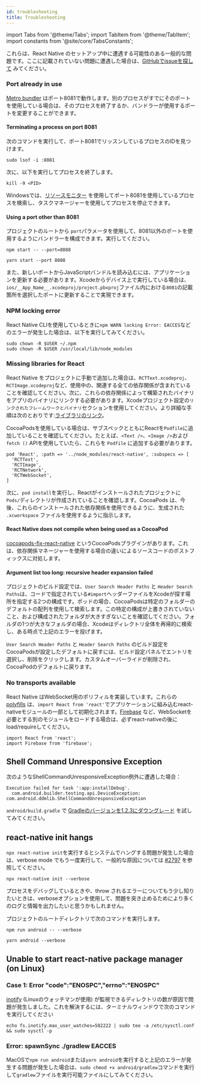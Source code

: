 ```yaml
---
id: troubleshooting
title: Troubleshooting
---
```


import Tabs from '@theme/Tabs'; import TabItem from '@theme/TabItem'; import constants from '@site/core/TabsConstants';

これらは、React Native のセットアップ中に遭遇する可能性のある一般的な問題です。ここに記載されていない問題に遭遇した場合は、[GitHubでissueを探して](https://github.com/facebook/react-native/issues/) みてください。

### Port already in use

[Metro bundler][metro] はポート8081で動作します。別のプロセスがすでにそのポートを使用している場合は、そのプロセスを終了するか、バンドラーが使用するポートを変更することができます。

#### Terminating a process on port 8081

次のコマンドを実行して、ポート8081でリッスンしているプロセスのIDを見つけます。

```shell
sudo lsof -i :8081
```

次に、以下を実行してプロセスを終了します。

```shell
kill -9 <PID>
```

Windowsでは、[リソースモニター](https://stackoverflow.com/questions/48198/how-can-you-find-out-which-process-is-listening-on-a-port-on-windows) を使用してポート8081を使用しているプロセスを検索し、タスクマネージャーを使用してプロセスを停止できます。

#### Using a port other than 8081

プロジェクトのルートから `port`パラメータを使用して、8081以外のポートを使用するようにバンドラーを構成できます。実行してください。

<Tabs groupId="package-manager" queryString defaultValue={constants.defaultPackageManager} values={constants.packageManagers}>
<TabItem value="npm">

```shell
npm start -- --port=8088
```

</TabItem>
<TabItem value="yarn">

```shell
yarn start --port 8088
```

</TabItem>
</Tabs>

また、新しいポートからJavaScriptバンドルを読み込むには、アプリケーションを更新する必要があります。Xcodeからデバイス上で実行している場合は、`ios/__App_Name__.xcodeproj/project.pbxproj`ファイル内における`8081`の記載箇所を選択したポートに更新することで実現できます。

### NPM locking error

React Native CLIを使用しているときに`npm WARN locking Error: EACCES`などのエラーが発生した場合は、以下を実行してみてください。

```shell
sudo chown -R $USER ~/.npm
sudo chown -R $USER /usr/local/lib/node_modules
```

### Missing libraries for React

React Native をプロジェクトに手動で追加した場合は、`RCTText.xcodeproj`、 `RCTImage.xcodeproj`など、使用中の、関連する全ての依存関係が含まれていることを確認してください。次に、これらの依存関係によって構築されたバイナリをアプリのバイナリにリンクする必要があります。Xcodeプロジェクト設定の`リンクされたフレームワークとバイナリ`セクションを使用してください。より詳細な手順は次のとおりです:[ライブラリのリンク](linking-libraries-ios.md#content)。

CocoaPodsを使用している場合は、サブスペックとともにReactを`Podfile`に追加していることを確認してください。たとえば、`<Text />`、`<Image />`および `fetch ()` APIを使用していたら、これらを `Podfile` に追加する必要があります。

```
pod 'React', :path => '../node_modules/react-native', :subspecs => [
  'RCTText',
  'RCTImage',
  'RCTNetwork',
  'RCTWebSocket',
]
```

次に、`pod install`を実行し、Reactがインストールされたプロジェクトに `Pods/`ディレクトリが作成されていることを確認します。CocoaPods は、今後、これらのインストールされた依存関係を使用できるように、生成された `.xcworkspace` ファイルを使用するように指示します。

#### React Native does not compile when being used as a CocoaPod

[cocoapods-fix-react-native](https://github.com/orta/cocoapods-fix-react-native) というCocoaPodsプラグインがあります。これは、依存関係マネージャーを使用する場合の違いによるソースコードのポストフィックスに対処します。

#### Argument list too long: recursive header expansion failed

プロジェクトのビルド設定では、`User Search Header Paths` と `Header Search Paths`は、コードで指定されている`#import`ヘッダーファイルをXcodeが探す場所を指定する2つの構成です。ポッドの場合、CocoaPodsは特定のフォルダーのデフォルトの配列を使用して検索します。この特定の構成が上書きされていないこと、および構成されたフォルダが大きすぎないことを確認してください。フォルダの1つが大きなフォルダの場合、Xcodeはディレクトリ全体を再帰的に検索し、ある時点で上記のエラーを投げます。

`User Search Header Paths` と `Header Search Paths` のビルド設定をCocoaPodsが設定したデフォルトに戻すには、ビルド設定パネルでエントリを選択し、削除をクリックします。カスタムオーバーライドが削除され、CocoaPodのデフォルトに戻ります。

### No transports available

React Native はWebSocket用のポリフィルを実装しています。これらの [polyfills](https://github.com/facebook/react-native/blob/main/packages/react-native/Libraries/Core/InitializeCore.js) は、`import React from 'react'`でアプリケーションに組み込むreact-nativeモジュールの一部として初期化されます。[Firebase](https://github.com/facebook/react-native/issues/3645) など、WebSocketを必要とする別のモジュールをロードする場合は、必ずreact-nativeの後にload/requireしてください。

```
import React from 'react';
import Firebase from 'firebase';
```

## Shell Command Unresponsive Exception

次のようなShellCommandUnresponsiveException例外に遭遇した場合：

```
Execution failed for task ':app:installDebug'.
  com.android.builder.testing.api.DeviceException: com.android.ddmlib.ShellCommandUnresponsiveException
```

`android/build.gradle` で [Gradleのバージョンを1.2.3にダウングレード](https://github.com/facebook/react-native/issues/2720) を試してみてください。

## react-native init hangs

`npx react-native init`を実行するとシステムでハングする問題が発生した場合は、verbose mode でもう一度実行して、一般的な原因については [#2797](https://github.com/facebook/react-native/issues/2797) を参照してください。

```shell
npx react-native init --verbose
```

プロセスをデバッグしているときや、throw されるエラーについてもう少し知りたいときは、verboseオプションを使用して、問題を突き止めるためにより多くのログと情報を出力したいと思うかもしれません。

プロジェクトのルートディレクトリで次のコマンドを実行します。

<Tabs groupId="package-manager" queryString defaultValue={constants.defaultPackageManager} values={constants.packageManagers}>
<TabItem value="npm">

```shell
npm run android -- --verbose
```

</TabItem>
<TabItem value="yarn">

```shell
yarn android --verbose
```

</TabItem>
</Tabs>

## Unable to start react-native package manager (on Linux)

### Case 1: Error "code":"ENOSPC","errno":"ENOSPC"

[inotify](https://github.com/guard/listen/wiki/Increasing-the-amount-of-inotify-watchers) (Linuxのウォッチマンが使用) が監視できるディレクトリの数が原因で問題が発生しました。これを解決するには、ターミナルウィンドウで次のコマンドを実行してください

```shell
echo fs.inotify.max_user_watches=582222 | sudo tee -a /etc/sysctl.conf && sudo sysctl -p
```

### Error: spawnSync ./gradlew EACCES

MacOSで`npm run android`または`yarn android`を実行すると上記のエラーが発生する問題が発生した場合は、`sudo chmod +x android/gradlew`コマンドを実行して`gradlew`ファイルを実行可能ファイルにしてみてください。

[metro]: https://facebook.github.io/metro/
